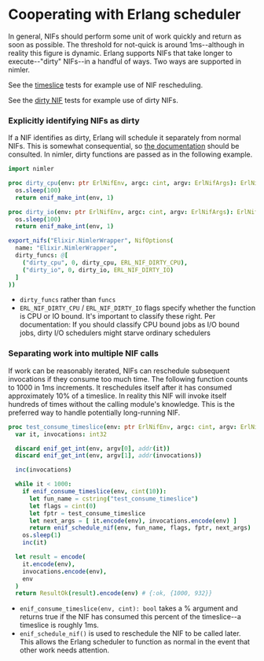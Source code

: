 # Cooperating with Erlang scheduler

In general, NIFs should perform some unit of work quickly and return as soon as possible. The threshold for not-quick is around 1ms--although in reality this figure is dynamic. Erlang supports NIFs that take longer to execute--"dirty" NIFs--in a handful of ways. Two ways are supported in nimler.

See the [timeslice](../tests/timeslice) tests for example use of NIF rescheduling.

See the [dirty NIF](../tests/dirty_nif) tests for example use of dirty NIFs.

### Explicitly identifying NIFs as dirty

If a NIF identifies as dirty, Erlang will schedule it separately from normal NIFs. This is somewhat consequential, so [the documentation](http://erlang.org/doc/man/erl_nif.html) should be consulted. In nimler, dirty functions are passed as in the following example.

```nim
import nimler

proc dirty_cpu(env: ptr ErlNifEnv, argc: cint, argv: ErlNifArgs): ErlNifTerm =
  os.sleep(100)
  return enif_make_int(env, 1)

proc dirty_io(env: ptr ErlNifEnv, argc: cint, argv: ErlNifArgs): ErlNifTerm =
  os.sleep(100)
  return enif_make_int(env, 1)

export_nifs("Elixir.NimlerWrapper", NifOptions(
  name: "Elixir.NimlerWrapper",
  dirty_funcs: @[
    ("dirty_cpu", 0, dirty_cpu, ERL_NIF_DIRTY_CPU),
    ("dirty_io", 0, dirty_io, ERL_NIF_DIRTY_IO)
  ]
))
```

* `dirty_funcs` rather than `funcs`
* `ERL_NIF_DIRTY_CPU` / `ERL_NIF_DIRTY_IO` flags specify whether the function is CPU or IO bound. It's important to classify these right. Per documentation: If you should classify CPU bound jobs as I/O bound jobs, dirty I/O schedulers might starve ordinary schedulers

### Separating work into multiple NIF calls

If work can be reasonably iterated, NIFs can reschedule subsequent invocations if they consume too much time. The following function counts to 1000 in 1ms increments. It reschedules itself after it has consumed approximately 10% of a timeslice. In reality this NIF will invoke itself hundreds of times without the calling module's knowledge. This is the preferred way to handle potentially long-running NIF.

```nim
proc test_consume_timeslice(env: ptr ErlNifEnv, argc: cint, argv: ErlNifArgs): ErlNifTerm =
  var it, invocations: int32

  discard enif_get_int(env, argv[0], addr(it))
  discard enif_get_int(env, argv[1], addr(invocations))

  inc(invocations)

  while it < 1000:
    if enif_consume_timeslice(env, cint(10)):
      let fun_name = cstring("test_consume_timeslice")
      let flags = cint(0)
      let fptr = test_consume_timeslice
      let next_args = [ it.encode(env), invocations.encode(env) ]
      return enif_schedule_nif(env, fun_name, flags, fptr, next_args)
    os.sleep(1)
    inc(it)

  let result = encode(
    it.encode(env),
    invocations.encode(env),
    env
  )
  return ResultOk(result).encode(env) # {:ok, {1000, 932}}
```

* `enif_consume_timeslice(env, cint): bool` takes a % argument and returns true if the NIF has consumed this percent of the timeslice--a timeslice is roughly 1ms.
* `enif_schedule_nif()` is used to reschedule the NIF to be called later. This allows the Erlang scheduler to function as normal in the event that other work needs attention.



